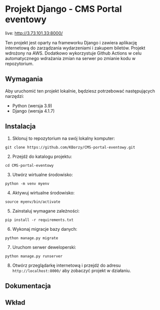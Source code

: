 

# Projekt Django - CMS Portal eventowy

live: http://3.73.101.33:8000/

Ten projekt jest oparty na frameworku Django i zawiera aplikację internetową do zarządzania wydarzeniami i zakupem biletów.
Projekt wdrożony na AWS. Dodatkowo wykorzystuje Github Actions w celu automatycznego wdrażania zmian na serwer po zmianie kodu w repozytorium.

## Wymagania

Aby uruchomić ten projekt lokalnie, będziesz potrzebować następujących narzędzi:

- Python (wersja 3.9)
- Django (wersja 4.1.7)

## Instalacja

1. Sklonuj to repozytorium na swój lokalny komputer:

```
git clone https://github.com/KBorzy/CMS-portal-eventowy.git
```

2. Przejdź do katalogu projektu:

```
cd CMS-portal-eventowy
```

3. Utwórz wirtualne środowisko:

```
python -m venv myenv
```

4. Aktywuj wirtualne środowisko:

```
source myenv/bin/activate
```

5. Zainstaluj wymagane zależności:

```
pip install -r requirements.txt
```

6. Wykonaj migracje bazy danych:

```
python manage.py migrate
```

7. Uruchom serwer deweloperski:

```
python manage.py runserver
```

8. Otwórz przeglądarkę internetową i przejdź do adresu `http://localhost:8000/` aby zobaczyć projekt w działaniu.

## Dokumentacja
## Wkład


